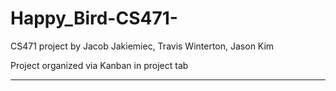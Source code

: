# Happy_Bird-CS471-

CS471 project by Jacob Jakiemiec, Travis Winterton, Jason Kim


Project organized via Kanban in project tab

____________________________________________
